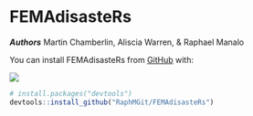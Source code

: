 # FEMAdisasteRs

***Authors*** Martin Chamberlin, Aliscia Warren, & Raphael Manalo

You can install FEMAdisasteRs from [GitHub](https://github.com/) with:

![](https://media12.s-nbcnews.com/j/MSNBC/Components/Video/202010/nn_mch_hurricane_delta_takes_aim_201008_1920x1080.focal-760x428.jpg)

``` r
# install.packages("devtools")
devtools::install_github("RaphMGit/FEMAdisasteRs")
```
